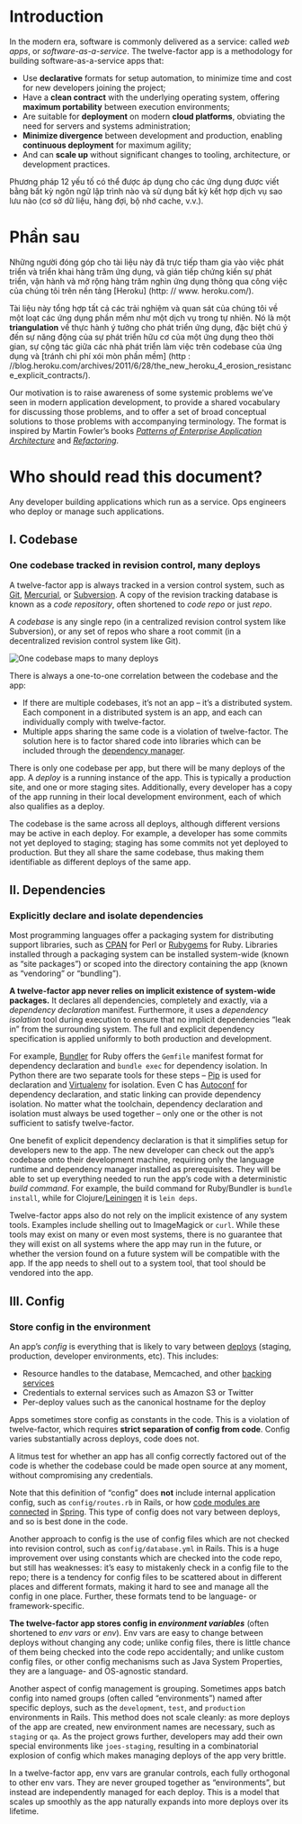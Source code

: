 Introduction
============

In the modern era, software is commonly delivered as a service: called _web apps_, or _software-as-a-service_. The twelve-factor app is a methodology for building software-as-a-service apps that:

*   Use **declarative** formats for setup automation, to minimize time and cost for new developers joining the project;
*   Have a **clean contract** with the underlying operating system, offering **maximum portability** between execution environments;
*   Are suitable for **deployment** on modern **cloud platforms**, obviating the need for servers and systems administration;
*   **Minimize divergence** between development and production, enabling **continuous deployment** for maximum agility;
*   And can **scale up** without significant changes to tooling, architecture, or development practices.

Phương pháp 12 yếu tố có thể được áp dụng cho các ứng dụng được viết bằng bất kỳ ngôn ngữ lập trình nào và sử dụng bất kỳ kết hợp dịch vụ sao lưu nào (cơ sở dữ liệu, hàng đợi, bộ nhớ cache, v.v.).

Phần sau
==========

Những người đóng góp cho tài liệu này đã trực tiếp tham gia vào việc phát triển và triển khai hàng trăm ứng dụng, và gián tiếp chứng kiến ​​sự phát triển, vận hành và mở rộng hàng trăm nghìn ứng dụng thông qua công việc của chúng tôi trên nền tảng [Heroku] (http: // www. heroku.com/).


Tài liệu này tổng hợp tất cả các trải nghiệm và quan sát của chúng tôi về một loạt các ứng dụng phần mềm như một dịch vụ trong tự nhiên. Nó là một __triangulation__ về thực hành ý tưởng cho phát triển ứng dụng, đặc biệt chú ý đến sự năng động của sự phát triển hữu cơ của một ứng dụng theo thời gian, sự cộng tác giữa các nhà phát triển làm việc trên codebase của ứng dụng và [tránh chi phí xói mòn phần mềm] (http : //blog.heroku.com/archives/2011/6/28/the_new_heroku_4_erosion_resistance_explicit_contracts/).

Our motivation is to raise awareness of some systemic problems we’ve seen in modern application development, to provide a shared vocabulary for discussing those problems, and to offer a set of broad conceptual solutions to those problems with accompanying terminology. The format is inspired by Martin Fowler’s books _[Patterns of Enterprise Application Architecture](https://books.google.com/books/about/Patterns_of_enterprise_application_archi.html?id=FyWZt5DdvFkC)_ and _[Refactoring](https://books.google.com/books/about/Refactoring.html?id=1MsETFPD3I0C)_.

Who should read this document?
==============================

Any developer building applications which run as a service. Ops engineers who deploy or manage such applications.


I. Codebase
-----------

### One codebase tracked in revision control, many deploys

A twelve-factor app is always tracked in a version control system, such as [Git](http://git-scm.com/), [Mercurial](https://www.mercurial-scm.org/), or [Subversion](http://subversion.apache.org/). A copy of the revision tracking database is known as a _code repository_, often shortened to _code repo_ or just _repo_.

A _codebase_ is any single repo (in a centralized revision control system like Subversion), or any set of repos who share a root commit (in a decentralized revision control system like Git).

![One codebase maps to many deploys](/images/codebase-deploys.png)

There is always a one-to-one correlation between the codebase and the app:

*   If there are multiple codebases, it’s not an app – it’s a distributed system. Each component in a distributed system is an app, and each can individually comply with twelve-factor.
*   Multiple apps sharing the same code is a violation of twelve-factor. The solution here is to factor shared code into libraries which can be included through the [dependency manager](./dependencies).

There is only one codebase per app, but there will be many deploys of the app. A _deploy_ is a running instance of the app. This is typically a production site, and one or more staging sites. Additionally, every developer has a copy of the app running in their local development environment, each of which also qualifies as a deploy.

The codebase is the same across all deploys, although different versions may be active in each deploy. For example, a developer has some commits not yet deployed to staging; staging has some commits not yet deployed to production. But they all share the same codebase, thus making them identifiable as different deploys of the same app.

II. Dependencies
----------------

### Explicitly declare and isolate dependencies

Most programming languages offer a packaging system for distributing support libraries, such as [CPAN](http://www.cpan.org/) for Perl or [Rubygems](http://rubygems.org/) for Ruby. Libraries installed through a packaging system can be installed system-wide (known as “site packages”) or scoped into the directory containing the app (known as “vendoring” or “bundling”).

**A twelve-factor app never relies on implicit existence of system-wide packages.** It declares all dependencies, completely and exactly, via a _dependency declaration_ manifest. Furthermore, it uses a _dependency isolation_ tool during execution to ensure that no implicit dependencies “leak in” from the surrounding system. The full and explicit dependency specification is applied uniformly to both production and development.

For example, [Bundler](https://bundler.io/) for Ruby offers the `Gemfile` manifest format for dependency declaration and `bundle exec` for dependency isolation. In Python there are two separate tools for these steps – [Pip](http://www.pip-installer.org/en/latest/) is used for declaration and [Virtualenv](http://www.virtualenv.org/en/latest/) for isolation. Even C has [Autoconf](http://www.gnu.org/s/autoconf/) for dependency declaration, and static linking can provide dependency isolation. No matter what the toolchain, dependency declaration and isolation must always be used together – only one or the other is not sufficient to satisfy twelve-factor.

One benefit of explicit dependency declaration is that it simplifies setup for developers new to the app. The new developer can check out the app’s codebase onto their development machine, requiring only the language runtime and dependency manager installed as prerequisites. They will be able to set up everything needed to run the app’s code with a deterministic _build command_. For example, the build command for Ruby/Bundler is `bundle install`, while for Clojure/[Leiningen](https://github.com/technomancy/leiningen#readme) it is `lein deps`.

Twelve-factor apps also do not rely on the implicit existence of any system tools. Examples include shelling out to ImageMagick or `curl`. While these tools may exist on many or even most systems, there is no guarantee that they will exist on all systems where the app may run in the future, or whether the version found on a future system will be compatible with the app. If the app needs to shell out to a system tool, that tool should be vendored into the app.

III. Config
-----------

### Store config in the environment

An app’s _config_ is everything that is likely to vary between [deploys](./codebase) (staging, production, developer environments, etc). This includes:

*   Resource handles to the database, Memcached, and other [backing services](./backing-services)
*   Credentials to external services such as Amazon S3 or Twitter
*   Per-deploy values such as the canonical hostname for the deploy

Apps sometimes store config as constants in the code. This is a violation of twelve-factor, which requires **strict separation of config from code**. Config varies substantially across deploys, code does not.

A litmus test for whether an app has all config correctly factored out of the code is whether the codebase could be made open source at any moment, without compromising any credentials.

Note that this definition of “config” does **not** include internal application config, such as `config/routes.rb` in Rails, or how [code modules are connected](http://docs.spring.io/spring/docs/current/spring-framework-reference/html/beans.html) in [Spring](http://spring.io/). This type of config does not vary between deploys, and so is best done in the code.

Another approach to config is the use of config files which are not checked into revision control, such as `config/database.yml` in Rails. This is a huge improvement over using constants which are checked into the code repo, but still has weaknesses: it’s easy to mistakenly check in a config file to the repo; there is a tendency for config files to be scattered about in different places and different formats, making it hard to see and manage all the config in one place. Further, these formats tend to be language- or framework-specific.

**The twelve-factor app stores config in _environment variables_** (often shortened to _env vars_ or _env_). Env vars are easy to change between deploys without changing any code; unlike config files, there is little chance of them being checked into the code repo accidentally; and unlike custom config files, or other config mechanisms such as Java System Properties, they are a language- and OS-agnostic standard.

Another aspect of config management is grouping. Sometimes apps batch config into named groups (often called “environments”) named after specific deploys, such as the `development`, `test`, and `production` environments in Rails. This method does not scale cleanly: as more deploys of the app are created, new environment names are necessary, such as `staging` or `qa`. As the project grows further, developers may add their own special environments like `joes-staging`, resulting in a combinatorial explosion of config which makes managing deploys of the app very brittle.

In a twelve-factor app, env vars are granular controls, each fully orthogonal to other env vars. They are never grouped together as “environments”, but instead are independently managed for each deploy. This is a model that scales up smoothly as the app naturally expands into more deploys over its lifetime.
